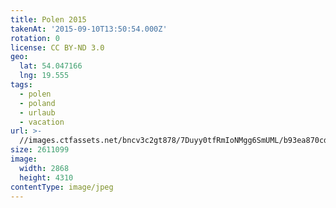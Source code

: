 ```yaml
---
title: Polen 2015
takenAt: '2015-09-10T13:50:54.000Z'
rotation: 0
license: CC BY-ND 3.0
geo:
  lat: 54.047166
  lng: 19.555
tags:
  - polen
  - poland
  - urlaub
  - vacation
url: >-
  //images.ctfassets.net/bncv3c2gt878/7Duyy0tfRmIoNMgg6SmUML/b93ea870cd904dc1345b64bcd417eb1a/polen-2015_25862660411_o
size: 2611099
image:
  width: 2868
  height: 4310
contentType: image/jpeg
---
```


